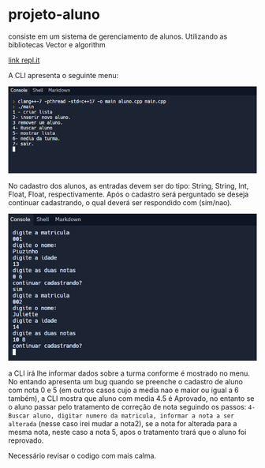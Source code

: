 # projeto-aluno
consiste em um sistema de gerenciamento de alunos. Utilizando as bibliotecas Vector e algorithm

[link repl.it](https://replit.com/@pdrtuche/Projeto-Aluno-C?v=1)

A CLI apresenta o seguinte menu:

<img src="https://github.com/pdr-tuche/projeto-aluno/blob/projeto-aluno/ImgReadme/menu.PNG">

No cadastro dos alunos, as entradas devem ser do tipo: String, String, Int, Float, Float, respectivamente. Após o cadastro será perguntado se deseja continuar cadastrando, o qual deverá ser respondido com (sim/nao).

<img src="https://github.com/pdr-tuche/projeto-aluno/blob/projeto-aluno/ImgReadme/cadastro.PNG" />

a CLI irá lhe informar dados sobre a turma conforme é mostrado no menu. No entando apresenta um bug quando se preenche o cadastro de aluno com nota 0 e 5 (em outros casos cujo a media nao e maior ou igual a 6 também), a CLI mostra que aluno com media 4.5 é Aprovado, no entanto se o aluno passar pelo tratamento de correção de nota seguindo os passos: ```4- Buscar aluno, digitar numero da matricula, informar a nota a ser alterada``` (nesse caso irei mudar a nota2), se a nota for alterada para a mesma nota, neste caso a nota 5, apos o tratamento trará que o aluno foi reprovado.

Necessário revisar o codigo com mais calma.
